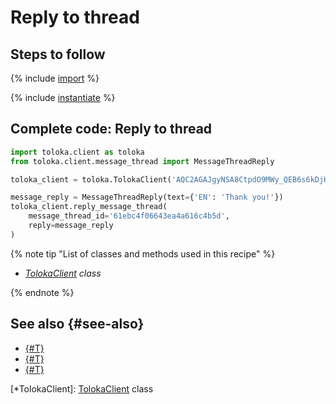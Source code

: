# Reply to thread

## Steps to follow

{% include [import](../_includes/recipes/import.md) %}

{% include [instantiate](../_includes/recipes/instantiate.md) %}

## Complete code: Reply to thread

```python
import toloka.client as toloka
from toloka.client.message_thread import MessageThreadReply

toloka_client = toloka.TolokaClient('AQC2AGAJgyNSA8CtpdO9MWy_QEB6s6kDjHUoElE', 'PRODUCTION')

message_reply = MessageThreadReply(text={'EN': 'Thank you!'})
toloka_client.reply_message_thread(
    message_thread_id='61ebc4f06643ea4a616c4b5d',
    reply=message_reply
)
```

{% note tip "List of classes and methods used in this recipe" %}

- _[TolokaClient](../reference/toloka.client.TolokaClient.md) class_

{% endnote %}

## See also {#see-also}

- [{#T}](../../guide/concepts/overview.md)
- [{#T}](./learn-basics.md)
- [{#T}](./use-cases.md)

[*TolokaClient]: [TolokaClient](../reference/toloka.client.TolokaClient.md) class
